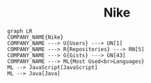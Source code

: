 <h1 align="center">Nike</h1>

```mermaid
graph LR
COMPANY_NAME{Nike}
COMPANY_NAME ---> U{Users} ---> UN[1]
COMPANY_NAME ---> R{Repositories} ---> RN[5]
COMPANY_NAME ---> G{Gists} ---> GN[43]
COMPANY_NAME ---> ML{Most Used<br>Languages}
ML --> JavaScript[JavaScript]
ML --> Java[Java]
```
